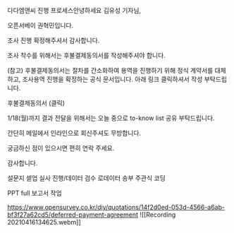 다다엠앤씨 진행 프로세스안녕하세요 김유성 기자님, 

오픈서베이 권혁민입니다. 

 

조사 진행 확정해주셔서 감사합니다.

조사 착수를 위해서는 후불결제동의서를 작성해주셔야 합니다.

(참고) 후불결제동의서는 절차를 간소화하여 용역을 진행하기 위해 정식 계약서를 대체하고, 조사용역 진행을 확정하는 공식 문서입니다.
아래 링크 클릭하셔서 작성 부탁드립니다.

 

후불결제동의서 (클릭)

 

1/18(월)까지 결과 전달을 위해서는 오늘 중으로 to-know list 공유 부탁드립니다.

간단히 메일에서 인라인으로 회신주셔도 무방합니다.

 

궁금하신 점이 있으시면 편히 연락 주세요.

감사합니다.



설문지 셑업
실사 진행/데이터 검수
로데이터 송부
주관식 코딩

PPT full 보고서 작업


https://www.opensurvey.co.kr/diy/quotations/14f2d0ed-053d-4566-a6ab-bf3f27a62cd5/deferred-payment-agreement
![[Recording 20210416134625.webm]]
